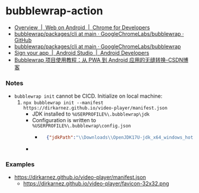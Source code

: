 bubblewrap-action
=================
- [Overview  |  Web on Android  |  Chrome for Developers](https://developer.chrome.com/docs/android/trusted-web-activity)
- [bubblewrap/packages/cli at main · GoogleChromeLabs/bubblewrap · GitHub](https://github.com/GoogleChromeLabs/bubblewrap/tree/main/packages/cli#bubblewrap-cli)
- [bubblewrap/packages/cli at main · GoogleChromeLabs/bubblewrap](https://github.com/GoogleChromeLabs/bubblewrap/tree/main/packages/cli#setting-up-the-environment)
- [Sign your app  |  Android Studio  |  Android Developers](https://developer.android.com/studio/publish/app-signing#sign-apk)
- [Bubblewrap 项目使用教程：从 PWA 到 Android 应用的无缝转换-CSDN博客](https://blog.csdn.net/gitblog_00097/article/details/142242987)

### Notes
- `bubblewrap init` cannot be CICD. Initialize on local machine:
    1. `npx bubblewrap init --manifest https://dirkarnez.github.io/video-player/manifest.json`
        - JDK installed to `%USERPROFILE%\.bubblewrap\jdk`
        - Configuration is written to `%USERPROFILE%\.bubblewrap\config.json`
            - ```json
                {"jdkPath":"\\Downloads\\OpenJDK17U-jdk_x64_windows_hotspot_17.0.14_7\\jdk-17.0.14+7","androidSdkPath":"\\.bubblewrap\\android_sdk"}
              ```
        - 
### Examples
- https://dirkarnez.github.io/video-player/manifest.json
    - https://dirkarnez.github.io/video-player/favicon-32x32.png
